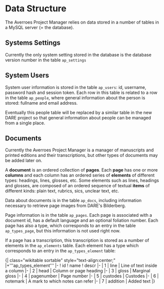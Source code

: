 # Data Structure

The Averroes Project Manager relies on data stored in a number of tables in a 
MySQL server (= the database).

## Systems Settings

Currently the only system setting stored in the database is the database
version number in the table ```ap_settings```

## System Users

System user information is stored in the table ```ap_users```:  id, username,
password hash and session token. Each row in this table is related to a row in
the table ```ap_people```, where general information about the person is stored:
fullname and email address. 

Eventually this people table will be replaced by a similar table in the new
DARE project so that general information about people can be managed from a 
single place. 

## Documents

Currently the Averroes Project Manager is a manager of manuscripts and
printed editions and their transcriptions, but other types of documents may be 
added later on. 

A __document__ is an ordered collection of __pages__. Each __page__ has one or 
more __columns__ and each column has an ordered series of __elements__ of 
different types: headings, lines, glosses, etc. Some elements such as lines, 
headings and glosses, are composed of an ordered sequence of textual __items__ 
of different kinds: plain text, rubrics, sics, unclear text, etc.  

Data about documents is in the table ```ap_docs```, including information 
necessary to retrieve page images from DARE's Bilderberg. 

Page information is in the table ```ap_pages```. Each page is associated with a 
document id, has a default language and an optional foliation number. Each page
has also a type, which corresponds to an entry in the table ```ap_types_page```,
but this information is not used right now.

If a page has a transcription, this transcription is stored as a number of 
elements in the ```ap_elements``` table. Each element has a type which
corresponds to an entry in the ```ap_types_element``` table: 


<!--
Table data for `ap_types_element`
-->

{| class="wikitable sortable" style="text-align:center;"
|+'''ap_types_element'''
|-
 ! id
 ! name
 ! descr
|-
 | 1
 | line
 | Line of text inside a column
|-
 | 2
 | head
 | Column or page heading
|-
 | 3
 | gloss
 | Marginal gloss
|-
 | 4
 | pagenumber
 | Page number
|-
 | 5
 | custodes
 | Custodes
|-
 | 6
 | notemark
 | A mark to which notes can refer
|-
 | 7
 | addition
 | Added text
|}

 

